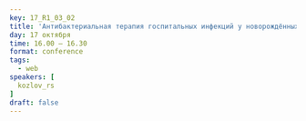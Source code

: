 ```yaml
---
key: 17_R1_03_02
title: 'Антибактериальная терапия госпитальных инфекций у новорождённых: легальные возможности'
day: 17 октября
time: 16.00 – 16.30
format: conference
tags:
  - web
speakers: [
  kozlov_rs
]
draft: false
---
```

